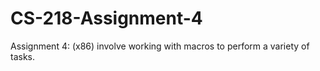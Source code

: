 # CS-218-Assignment-4
Assignment 4: (x86) involve working with macros to  perform a variety of tasks.
